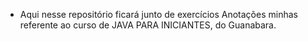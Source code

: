 - Aqui nesse repositório ficará junto de exercícios Anotações minhas referente ao curso de JAVA PARA INICIANTES, do Guanabara.
